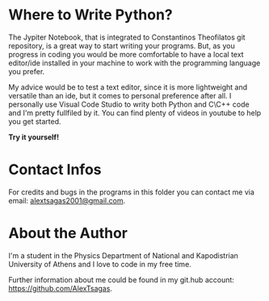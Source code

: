 # Where to Write Python?

The Jypiter Notebook, that is integrated to Constantinos Theofilatos git repository, is a great way to start writing your programs. But, as you progress in coding 
you would be more comfortable to have a local text editor/ide installed in your machine to work with the programming language you prefer.

My advice would be to test 
a text editor, since it is more lightweight and versatile than an ide, but it comes to personal preference after all. I personally use Visual Code Studio to writy both Python and C\C++ code and I'm pretty fullfiled by it. You can find plenty of videos in youtube to help you get started.

**Try it yourself!**

# Contact Infos

For credits and bugs in the programs in this folder you can contact me via email: alextsagas2001@gmail.com. 

# About the Author

I'm a student in the Physics Department of National and Kapodistrian University of Athens and I love to code in my free time.


Further information about me could be found in my git.hub account: https://github.com/AlexTsagas.
